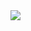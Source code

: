<a href="https://github.com/MNBoy">
<img align="center" src="https://github-readme-stats.vercel.app/api?username=MNBoy&show_icons=true&count_private=true&include_all_commits=true" /></a>
